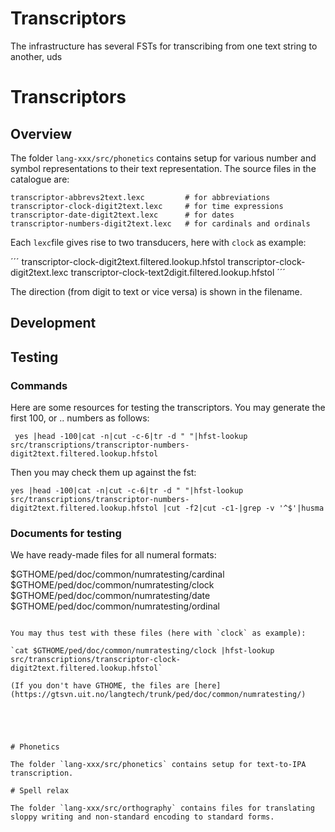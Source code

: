 Transcriptors
=============

The infrastructure has several FSTs for transcribing from one text string to another, uds

# Transcriptors

## Overview


The folder `lang-xxx/src/phonetics` contains setup for various number and symbol representations to their text representation. The source files in the catalogue are:

```
transcriptor-abbrevs2text.lexc         # for abbreviations
transcriptor-clock-digit2text.lexc     # for time expressions
transcriptor-date-digit2text.lexc      # for dates
transcriptor-numbers-digit2text.lexc   # for cardinals and ordinals
```

Each `lexc`file gives rise to two transducers, here with `clock`  as example:

´´´
transcriptor-clock-digit2text.filtered.lookup.hfstol
transcriptor-clock-digit2text.lexc
transcriptor-clock-text2digit.filtered.lookup.hfstol
´´´

The direction (from digit to text or vice versa) is shown in the filename.

## Development

## Testing

### Commands

Here are some resources for testing the transcriptors. You may generate the first 100, or .. numbers as follows:

` yes |head -100|cat -n|cut -c-6|tr -d " "|hfst-lookup src/transcriptions/transcriptor-numbers-digit2text.filtered.lookup.hfstol` 

Then you may check them up against the fst:

`yes |head -100|cat -n|cut -c-6|tr -d " "|hfst-lookup src/transcriptions/transcriptor-numbers-digit2text.filtered.lookup.hfstol |cut -f2|cut -c1-|grep -v '^$'|husma` 


### Documents for testing

We have ready-made files for all numeral formats:

$GTHOME/ped/doc/common/numratesting/cardinal
$GTHOME/ped/doc/common/numratesting/clock    
$GTHOME/ped/doc/common/numratesting/date     
$GTHOME/ped/doc/common/numratesting/ordinal
```

You may thus test with these files (here with `clock` as example):

`cat $GTHOME/ped/doc/common/numratesting/clock |hfst-lookup src/transcriptions/transcriptor-clock-digit2text.filtered.lookup.hfstol`

(If you don't have GTHOME, the files are [here](https://gtsvn.uit.no/langtech/trunk/ped/doc/common/numratesting/)





# Phonetics

The folder `lang-xxx/src/phonetics` contains setup for text-to-IPA transcription.

# Spell relax

The folder `lang-xxx/src/orthography` contains files for translating sloppy writing and non-standard encoding to standard forms.